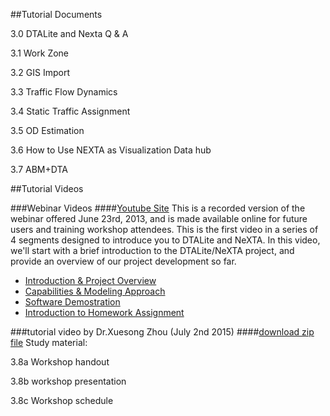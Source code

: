 ##Tutorial Documents

3.0 DTALite and Nexta Q & A

3.1  Work Zone

3.2  GIS Import	

3.3 Traffic Flow Dynamics

3.4 Static Traffic Assignment

3.5 OD Estimation

3.6 How to Use NEXTA as Visualization Data hub

3.7 ABM+DTA


##Tutorial Videos

###Webinar Videos
####[Youtube Site](https://www.youtube.com/channel/UCUHlqojCQ4f7VvqroUhbaFA)
This is a recorded version of the webinar offered June 23rd, 2013, and is made available online for future users and training workshop attendees. This is the first video in a series of 4 segments designed to introduce you to DTALite and NeXTA. In this video, we'll start with a brief introduction to the DTALite/NeXTA project, and provide an overview of our project development so far.

- [Introduction & Project Overview](https://www.youtube.com/watch?v=QHMshz6PauY)
- [Capabilities & Modeling Approach](https://www.youtube.com/watch?v=VxNz0Oi5qoo)
- [Software Demostration](https://www.youtube.com/watch?v=lxFFDvwPtSY)
- [Introduction to Homework Assignment](https://www.youtube.com/watch?v=taIlhCl2Wic)
 
###tutorial video by Dr.Xuesong Zhou (July 2nd 2015)
####[download zip file](https://dl.dropboxusercontent.com/u/9941774/UMD_DTALite_AgBM%20Training%20Workshop.zip)
Study material:

3.8a Workshop handout

3.8b workshop presentation

3.8c Workshop schedule
